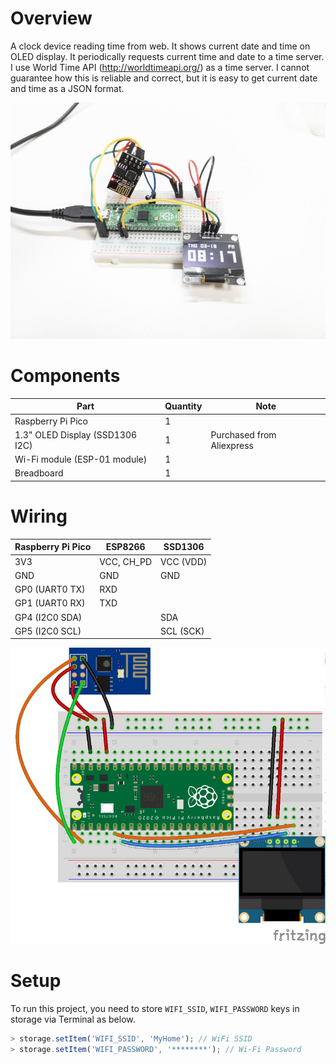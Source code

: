 # Overview

A clock device reading time from web. It shows current date and time on OLED display. It periodically requests current time and date to a time server. I use World Time API (http://worldtimeapi.org/) as a time server. I cannot guarantee how this is reliable and correct, but it is easy to get current date and time as a JSON format.

![assemble](https://github.com/niklauslee/web-clock/blob/main/images/assemble.jpg?raw=true)

# Components

| Part                            | Quantity | Note                      |
| ------------------------------- | -------- | ------------------------- |
| Raspberry Pi Pico               | 1        |                           |
| 1.3" OLED Display (SSD1306 I2C) | 1        | Purchased from Aliexpress |
| Wi-Fi module (ESP-01 module)    | 1        |                           |
| Breadboard                      | 1        |                           |

# Wiring

| Raspberry Pi Pico | ESP8266    | SSD1306   |
| ----------------- | ---------- | --------- |
| 3V3               | VCC, CH_PD | VCC (VDD) |
| GND               | GND        | GND       |
| GP0 (UART0 TX)    | RXD        |           |
| GP1 (UART0 RX)    | TXD        |           |
| GP4 (I2C0 SDA)    |            | SDA       |
| GP5 (I2C0 SCL)    |            | SCL (SCK) |

![circuit](https://github.com/niklauslee/web-clock/blob/main/images/circuit.png?raw=true)

# Setup

To run this project, you need to store `WIFI_SSID`, `WIFI_PASSWORD` keys in storage via Terminal as below.

```js
> storage.setItem('WIFI_SSID', 'MyHome'); // WiFi SSID
> storage.setItem('WIFI_PASSWORD', '********'); // Wi-Fi Password
```
